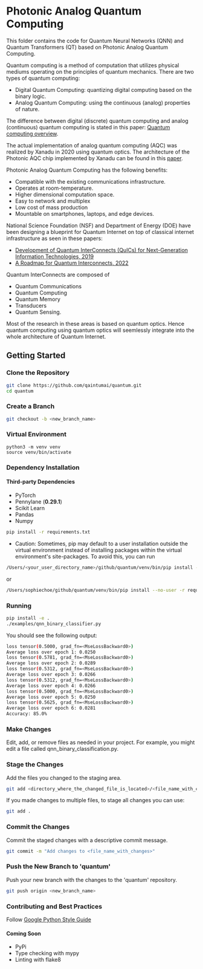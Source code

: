 # Photonic Analog Quantum Computing
This folder contains the code for Quantum Neural Networks (QNN) and Quantum Transformers (QT) based on Photonic Analog Quantum Computing.

Quantum computing is a method of computation that utilizes physical mediums operating on the principles of quantum mechanics. There are two types of quantum computing:
* Digital Quantum Computing: quantizing digital computing based on the binary logic.
* Analog Quantum Computing: using the continuous (analog) properties of nature.

The difference between digital (discrete) quantum computing and analog (continuous) quantum computing is stated in this paper: [Quantum computing overview](https://arxiv.org/pdf/2206.07246).

The actual implementation of analog quantum computing (AQC) was realized by Xanadu in 2020 using quantum optics. The architecture of the Photonic AQC chip implemented by Xanadu can be found in this [paper](https://arxiv.org/abs/2103.02109).

Photonic Analog Quantum Computing has the following benefits:
* Compatible with the existing communications infrastructure.
* Operates at room-temperature.
* Higher dimensional computation space.
* Easy to network and multiplex
* Low cost of mass production
* Mountable on smartphones, laptops, and edge devices.

National Science Foundation (NSF) and Department of Energy (DOE) have been designing a blueprint for Quantum Internet on top of classical internet infrastructure as seen in these papers:
* [Development of Quantum InterConnects (QuICs) for Next-Generation Information Technologies, 2019](https://arxiv.org/pdf/1912.06642)
* [A Roadmap for Quantum Interconnects, 2022](https://publications.anl.gov/anlpubs/2022/12/179439.pdf)

Quantum InterConnects are composed of
* Quantum Communications
* Quantum Computing
* Quantum Memory
* Transducers
* Quantum Sensing.

Most of the research in these areas is based on quantum optics. Hence quantum computing using quantum optics will seemlessly integrate into the whole architecture of Quantum Internet.

## Getting Started

### Clone the Repository
```sh
git clone https://github.com/qaintumai/quantum.git
cd quantum
```

### Create a Branch
```sh
git checkout -b <new_branch_name>
```

### Virtual Environment
```shell
python3 -m venv venv
source venv/bin/activate
```

### Dependency Installation

#### Third-party Dependencies

- PyTorch
- Pennylane (**0.29.1**)
- Scikit Learn
- Pandas
- Numpy

```sh
pip install -r requirements.txt
```
* Caution: Sometimes, pip may default to a user installation outside the virtual environment instead of installing packages within the virtual environment's site-packages. To avoid this, you can run

```sh
/Users/<your_user_directory_name>/github/quantum/venv/bin/pip install -r requirements.txt
```
or 

```sh
/Users/sophiechoe/github/quantum/venv/bin/pip install --no-user -r requirements.txt
```

### Running

```sh
pip install -e .
./examples/qnn_binary_classifier.py
```

You should see the following output:

```sh
loss tensor(0.5000, grad_fn=<MseLossBackward0>)
Average loss over epoch 1: 0.0250
loss tensor(0.5781, grad_fn=<MseLossBackward0>)
Average loss over epoch 2: 0.0289
loss tensor(0.5312, grad_fn=<MseLossBackward0>)
Average loss over epoch 3: 0.0266
loss tensor(0.5312, grad_fn=<MseLossBackward0>)
Average loss over epoch 4: 0.0266
loss tensor(0.5000, grad_fn=<MseLossBackward0>)
Average loss over epoch 5: 0.0250
loss tensor(0.5625, grad_fn=<MseLossBackward0>)
Average loss over epoch 6: 0.0281
Accuracy: 85.0%
```

### Make Changes
Edit, add, or remove files as needed in your project. For example, you might edit a file called qnn_binary_classification.py.

### Stage the Changes
Add the files you changed to the staging area.
```sh
git add <directory_where_the_changed_file_is_located>/<file_name_with_changes>
```

If you made changes to multiple files, to stage all changes you can use:
```sh
git add .
```

### Commit the Changes
Commit the staged changes with a descriptive commit message.
```sh
git commit -m "Add changes to <file_name_with_changes>"
```

### Push the New Branch to 'quantum'
Push your new branch with the changes to the 'quantum' repository.
```sh
git push origin <new_branch_name>

```

### Contributing and Best Practices

Follow [Google Python Style Guide](https://google.github.io/styleguide/pyguide.html)

#### Coming Soon

- PyPi
- Type checking with mypy
- Linting with flake8



